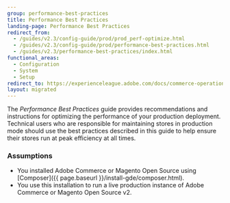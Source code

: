 ```yaml
---
group: performance-best-practices
title: Performance Best Practices
landing-page: Performance Best Practices
redirect_from:
  - /guides/v2.3/config-guide/prod/prod_perf-optimize.html
  - /guides/v2.3/config-guide/prod/performance-best-practices.html
  - /guides/v2.3/performance-best-practices/index.html
functional_areas:
  - Configuration
  - System
  - Setup
redirect_to: https://experienceleague.adobe.com/docs/commerce-operations/performance-best-practices/overview.html
layout: migrated
---
```


The _Performance Best Practices_ guide provides recommendations and instructions for optimizing the performance of your production deployment. Technical users who are responsible for maintaining stores in production mode should use the best practices described in this guide to help ensure their stores run at peak efficiency at all times.

### Assumptions

*  You installed Adobe Commerce or Magento Open Source using [Composer]({{ page.baseurl }}/install-gde/composer.html).
*  You use this installation to run a live production instance of Adobe Commerce or Magento Open Source v2.
